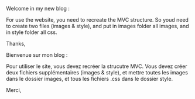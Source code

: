 Welcome in my new blog :

For use the website, you need to recreate the MVC structure. So youd need to create two files (images & style), and put in images folder all images, and in style folder all css.

Thanks,

Bienvenue sur mon blog :

Pour utiliser le site, vous devez recréer la strucutre MVC. Vous devez créer deux fichiers supplémentaires (images & style), et mettre toutes les images dans le dossier images, et tous les fichiers .css dans le dossier style.

Merci,
